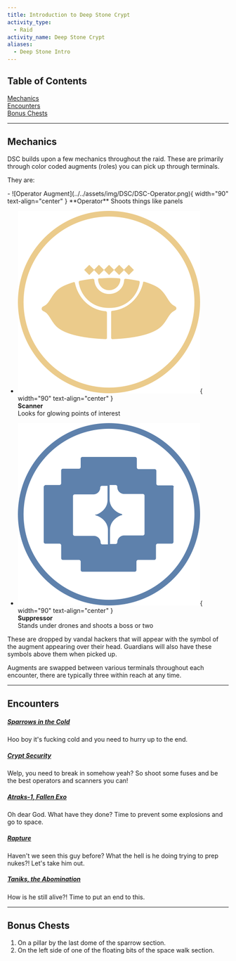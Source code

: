 ```yaml
---
title: Introduction to Deep Stone Crypt  
activity_type:
  - Raid
activity_name: Deep Stone Crypt  
aliases:
  - Deep Stone Intro
---
```


  

## Table of Contents  

  
[Mechanics](#mechanics)  
[Encounters](#encounters)  
[Bonus Chests](#bonus-chests)
  
---  
  

## Mechanics  

  
DSC builds upon a few mechanics throughout the raid. These are primarily through color coded augments (roles) you can pick up through terminals.  
  
They are:  
<div class="grid cards" markdown>
- ![Operator Augment](../../assets/img/DSC/DSC-Operator.png){ width="90" text-align="center" }
**Operator**  
Shoots things like panels  
  
- ![Scanner Augment](../../assets/img/DSC/DSC-Scanner.png){ width="90" text-align="center" }  
**Scanner**  
Looks for glowing points of interest  
  
- ![Suppressor Augment](../../assets/img/DSC/DSC-Suppressor.png){ width="90" text-align="center" }  
**Suppressor**  
Stands under drones and shoots a boss or two  
</div>
  
These are dropped by vandal hackers that will appear with the symbol of the augment appearing over their head. Guardians will also have these symbols above them when picked up.  
  
Augments are swapped between various terminals throughout each encounter, there are typically three within reach at any time.  
  
---  
  

## Encounters  

  

##### [Sparrows in the Cold](1-Sparrow.md)

Hoo boy it's fucking cold and you need to hurry up to the end.

##### [Crypt Security](2-Crypt-Security.md)  

Welp, you need to break in somehow yeah? So shoot some fuses and be the best operators and scanners you can!

##### [Atraks-1, Fallen Exo](3-Atraks-1.md)

Oh dear God. What have they done? Time to prevent some explosions and go to space.

##### [Rapture](4-Rapture.md)

Haven't we seen this guy before? What the hell is he doing trying to prep nukes?! Let's take him out.

##### [Taniks, the Abomination](5-Taniks.md)

How is he still alive?! Time to put an end to this.
  
---  
  

## Bonus Chests  

  
1. On a pillar by the last dome of the sparrow section.  
2. On the left side of one of the floating bits of the space walk section.